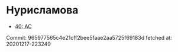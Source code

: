 # Нурисламова
- [40: AC](40.md)

Commit: 965977565c4e21cff2bee5faae2aa5725f69183d
 fetched at: 20201217-223249
